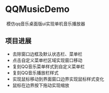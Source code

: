 # QQMusicDemo

​	模仿qq音乐桌面版ui实现单机音乐播放器



## 项目进展

* 去除窗口边框及默认状态栏、菜单栏
* 点击自定义菜单栏区域实现窗口移动
* 复刻QQ音乐菜单样式到自定义菜单栏
* 复刻QQ音乐播放栏样式
* 实现鼠标移动到界面窗口边界实现鼠标样式变化
* 鼠标在边界按下拖动实现缩放

